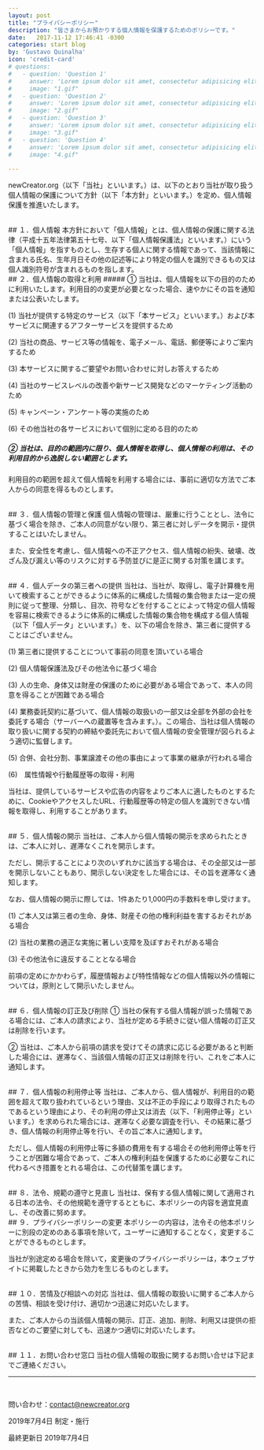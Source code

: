 ```yaml
---
layout: post
title: "プライバシーポリシー"
description: "皆さまからお預かりする個人情報を保護するためのポリシーです。"
date:   2017-11-12 17:46:41 -0300
categories: start blog
by: 'Gustavo Quinalha'
icon: 'credit-card'
# questions:
#   - question: 'Question 1'
#     answer: 'Lorem ipsum dolor sit amet, consectetur adipisicing elit, sed do eiusmod tempor incididunt ut labore et dolore magna aliqua. Ut enim ad minim veniam, quis nostrud exercitation ullamco laboris nisi ut aliquip ex ea commodo consequat. Duis aute irure dolor in reprehenderit in voluptate velit esse cillum dolore eu fugiat nulla pariatur. Excepteur sint occaecat cupidatat non proident, sunt in culpa qui officia deserunt mollit anim id est laborum.'
#     image: "1.gif"
#   - question: 'Question 2'
#     answer: 'Lorem ipsum dolor sit amet, consectetur adipisicing elit, sed do eiusmod tempor incididunt ut labore et dolore magna aliqua. Ut enim ad minim veniam, quis nostrud exercitation ullamco laboris nisi ut aliquip ex ea commodo consequat. Duis aute irure dolor in reprehenderit in voluptate velit esse cillum dolore eu fugiat nulla pariatur. Excepteur sint occaecat cupidatat non proident, sunt in culpa qui officia deserunt mollit anim id est laborum.'
#     image: "2.gif"
#   - question: 'Question 3'
#     answer: 'Lorem ipsum dolor sit amet, consectetur adipisicing elit, sed do eiusmod tempor incididunt ut labore et dolore magna aliqua. Ut enim ad minim veniam, quis nostrud exercitation ullamco laboris nisi ut aliquip ex ea commodo consequat. Duis aute irure dolor in reprehenderit in voluptate velit esse cillum dolore eu fugiat nulla pariatur. Excepteur sint occaecat cupidatat non proident, sunt in culpa qui officia deserunt mollit anim id est laborum.'
#     image: "3.gif"
#   - question: 'Question 4'
#     answer: 'Lorem ipsum dolor sit amet, consectetur adipisicing elit, sed do eiusmod tempor incididunt ut labore et dolore magna aliqua. Ut enim ad minim veniam, quis nostrud exercitation ullamco laboris nisi ut aliquip ex ea commodo consequat. Duis aute irure dolor in reprehenderit in voluptate velit esse cillum dolore eu fugiat nulla pariatur. Excepteur sint occaecat cupidatat non proident, sunt in culpa qui officia deserunt mollit anim id est laborum.'
#     image: "4.gif"
    
---
```


newCreator.org（以下「当社」といいます。）は、以下のとおり当社が取り扱う個人情報の保護について方針（以下「本方針」といいます。）を定め、個人情報保護を推進いたします。

<br>
## １．個人情報
本方針において「個人情報」とは、個人情報の保護に関する法律（平成十五年法律第五十七号、以下「個人情報保護法」といいます。）にいう「個人情報」を指すものとし、生存する個人に関する情報であって、当該情報に含まれる氏名、生年月日その他の記述等により特定の個人を識別できるもの又は個人識別符号が含まれるものを指します。

<br>
## ２．個人情報の取得と利用
##### ① 当社は、個人情報を以下の目的のために利用いたします。利用目的の変更が必要となった場合、速やかにその旨を通知または公表いたします。

(1) 当社が提供する特定のサービス（以下「本サービス」といいます。）および本サービスに関連するアフターサービスを提供するため 

(2)	当社の商品、サービス等の情報を、電子メール、電話、郵便等によりご案内するため 

(3)	本サービスに関するご要望やお問い合わせに対しお答えするため 

(4)	当社のサービスレベルの改善や新サービス開発などのマーケティング活動のため 

(5)	キャンペーン・アンケート等の実施のため 

(6)	その他当社の各サービスにおいて個別に定める目的のため

##### ② 当社は、目的の範囲内に限り、個人情報を取得し、個人情報の利用は、その利用目的から逸脱しない範囲とします。

利用目的の範囲を超えて個人情報を利用する場合には、事前に適切な方法でご本人からの同意を得るものとします。

<br>
## ３．個人情報の管理と保護
個人情報の管理は、厳重に行うこととし、法令に基づく場合を除き、ご本人の同意がない限り、第三者に対しデータを開示・提供することはいたしません。 

また、安全性を考慮し、個人情報への不正アクセス、個人情報の紛失、破壊、改ざん及び漏えい等のリスクに対する予防並びに是正に関する対策を講じます。

<br>
## ４．個人データの第三者への提供
当社は、当社が、取得し、電子計算機を用いて検索することができるように体系的に構成した情報の集合物または一定の規則に従って整理、分類し、目次、符号などを付することによって特定の個人情報を容易に検索できるように体系的に構成した情報の集合物を構成する個人情報（以下「個人データ」といいます。）を、以下の場合を除き、第三者に提供することはございません。

(1)	第三者に提供することについて事前の同意を頂いている場合 

(2)	個人情報保護法及びその他法令に基づく場合 

(3)	人の生命、身体又は財産の保護のために必要がある場合であって、本人の同意を得ることが困難である場合 

(4)	業務委託契約に基づいて、個人情報の取扱いの一部又は全部を外部の会社を委託する場合（サーバーへの蔵置等を含みます。）。この場合、当社は個人情報の取り扱いに関する契約の締結や委託先において個人情報の安全管理が図られるよう適切に監督します。 

(5)	合併、会社分割、事業譲渡その他の事由によって事業の継承が行われる場合 

(6)　属性情報や行動履歴等の取得・利用

当社は、提供しているサービスや広告の内容をよりご本人に適したものとするために、CookieやアクセスしたURL、行動履歴等の特定の個人を識別できない情報を取得し、利用することがあります。

<br>
## ５．個人情報の開示
当社は、ご本人から個人情報の開示を求められたときは、ご本人に対し、遅滞なくこれを開示します。

ただし、開示することにより次のいずれかに該当する場合は、その全部又は一部を開示しないこともあり、開示しない決定をした場合には、その旨を遅滞なく通知します。

なお、個人情報の開示に際しては、1件あたり1,000円の手数料を申し受けます。

(1)	ご本人又は第三者の生命、身体、財産その他の権利利益を害するおそれがある場合 

(2)	当社の業務の適正な実施に著しい支障を及ぼすおそれがある場合 

(3)	その他法令に違反することとなる場合

前項の定めにかかわらず，履歴情報および特性情報などの個人情報以外の情報については，原則として開示いたしません。

<br>
## ６．個人情報の訂正及び削除
① 当社の保有する個人情報が誤った情報である場合には、ご本人の請求により、当社が定める手続きに従い個人情報の訂正又は削除を行います。

② 当社は、ご本人から前項の請求を受けてその請求に応じる必要があると判断した場合には、遅滞なく、当該個人情報の訂正又は削除を行い、これをご本人に通知します。

<br>
## ７．個人情報の利用停止等
当社は、ご本人から、個人情報が、利用目的の範囲を超えて取り扱われているという理由、又は不正の手段により取得されたものであるという理由により、その利用の停止又は消去（以下、「利用停止等」といいます。）を求められた場合には、遅滞なく必要な調査を行い、その結果に基づき、個人情報の利用停止等を行い、その旨ご本人に通知します。

ただし、個人情報の利用停止等に多額の費用を有する場合その他利用停止等を行うことが困難な場合であって、ご本人の権利利益を保護するために必要なこれに代わるべき措置をとれる場合は、この代替策を講じます。

<br>
## ８．法令、規範の遵守と見直し
当社は、保有する個人情報に関して適用される日本の法令、その他規範を遵守するとともに、本ポリシーの内容を適宜見直し、その改善に努めます。

<br>
## ９．プライバシーポリシーの変更
本ポリシーの内容は，法令その他本ポリシーに別段の定めのある事項を除いて，ユーザーに通知することなく，変更することができるものとします。

当社が別途定める場合を除いて，変更後のプライバシーポリシーは，本ウェブサイトに掲載したときから効力を生じるものとします。

<br>
## １０．苦情及び相談への対応
当社は、個人情報の取扱いに関するご本人からの苦情、相談を受け付け、適切かつ迅速に対応いたします。

また、ご本人からの当該個人情報の開示、訂正、追加、削除、利用又は提供の拒否などのご要望に対しても、迅速かつ適切に対応いたします。

<br>
## １１．お問い合わせ窓口
当社の個人情報の取扱に関するお問い合せは下記までご連絡ください。

---
<br>

問い合わせ：contact@newcreator.org

2019年7月4日 制定・施行

最終更新日 2019年7月4日
<br><br><br>
